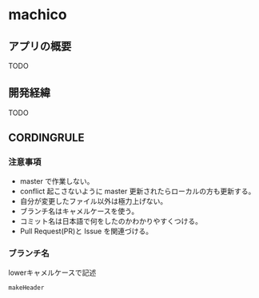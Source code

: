 # machico

## アプリの概要
TODO
## 開発経緯
TODO
## CORDINGRULE

### 注意事項

- master で作業しない。
- conflict 起こさないように master 更新されたらローカルの方も更新する。
- 自分が変更したファイル以外は極力上げない。
- ブランチ名はキャメルケースを使う。
- コミット名は日本語で何をしたのかわかりやすくつける。
- Pull Request(PR)と Issue を関連づける。

### ブランチ名
lowerキャメルケースで記述
```
makeHeader
```


